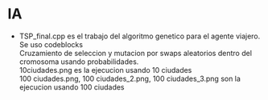 # IA
 
- TSP_final.cpp es el trabajo del algoritmo genetico para el agente viajero. Se uso codeblocks<br />
Cruzamiento de seleccion y mutacion por swaps aleatorios dentro del cromosoma usando probabilidades.<br />
10ciudades.png es la ejecucion usando 10 ciudades<br />
100 ciudades.png, 100 ciudades_2.png, 100 ciudades_3.png son la ejecucion usando 100 ciudades<br /><br />
